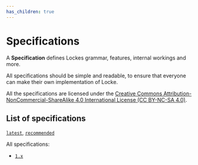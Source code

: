```yaml
---
has_children: true
---
```


# Specifications

A **Specification** defines Lockes grammar, features, internal workings and more.

All specifications should be simple and readable, to ensure that everyone can make their own implementation of Locke.

All the specifications are licensed under the [Creative Commons Attribution-NonCommercial-ShareAlike 4.0 International License (CC BY-NC-SA 4.0)](https://creativecommons.org/licenses/by-nc-sa/4.0/).

## List of specifications

[`latest`](./1/Spec.md), [`recommended`](./1/Spec.md)

All specifications:

- [`1.x`](./1/Spec.md)
